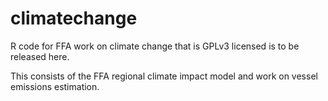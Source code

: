 # climatechange

R code for FFA work on climate change that is GPLv3 licensed is to be released here.

This consists of the FFA regional climate impact model and work on vessel emissions estimation.



